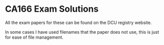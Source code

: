 CA166 Exam Solutions
===============================

All the exam papers for these can be found on the DCU registry website.

In some cases I have used filenames that the paper does not use, this is just for ease of file management. 